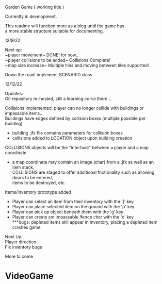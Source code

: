 Garden Game ( working title )

Currently in development.    


This readme will function more as a blog until the game has    
a more stable structure suitable for documenting.    

12/9/22    

Next up:    
~player movement~ DONE! for now...     
~player collisions to be added~ Collisions Complete!  
~map size increase~ Multiple tiles and moving between tiles supported!    

Down the road: implement SCENARIO class    

12/12/22    

Updates:    
Git repository re-hosted, still a learning curve there...  

Collisions implemented: player can no longer collide with buildings or impassable items...    
Buildings have edges defined by collision boxes (multiple possible per building)    
- building .jfx file contains parameters for collision boxes    
- collisions added to LOCATION object upon building creation            

COLLISIONS objects will be the "interface" between a player and a map coordinate     
- a map coordinate may contain an image (char) from a .jfx as well as an item stack,        
COLLISIONS are staged to offer additional fnctionality such as allowing doors to be entered,    
items to be destroyed, etc.    

Items/Inventory prototype added    
- Player can select an item from their inventory with the ']' key    
- Player can place selected item on the ground with the 'p' key    
- Player can pick up object beneath them with the 'g' key    
- Player can create am impassable !fence char with the 'o' key    
***bugs: depleted items still appear in inventory, placing a depleted item crashes game    
          
Next Up:    
         Player direction    
         Fix inventory bugs    
         



More to come

# VideoGame
